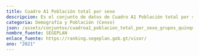 ```yaml
---
title: Cuadro A1 Población total por sexo
descripcion: Es el conjunto de datos de Cuadro A1 Población total por sexo
categoria: Demografía y Población (Censo)
json: /assets/conjuntos/cuadroa1_poblacion_total_por_sexo_grupos_quinquenales_de__edad_y_area.json
nombre_fuente: SEGEPLAN
enlace_fuente: https://ranking.segeplan.gob.gt/visor/
ano: "2021"
---
```

